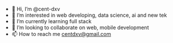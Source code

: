 - 👋 Hi, I’m @cent-dxv
- 👀 I’m interested in web developing, data science, ai and new tek 
- 🌱 I’m currently learning  full stack
- 💞️ I’m looking to collaborate on web, mobile development
- 📫 How to reach me centdxv@gmail.com

<!---
cent-dxv/cent-dxv is a ✨ special ✨ repository because its `README.md` (this file) appears on your GitHub profile.
You can click the Preview link to take a look at your changes.
--->
